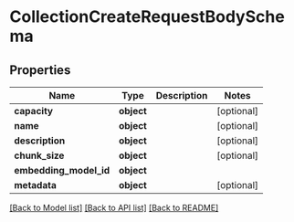 # CollectionCreateRequestBodySchema

## Properties
Name | Type | Description | Notes
------------ | ------------- | ------------- | -------------
**capacity** | **object** |  | [optional] 
**name** | **object** |  | [optional] 
**description** | **object** |  | [optional] 
**chunk_size** | **object** |  | [optional] 
**embedding_model_id** | **object** |  | 
**metadata** | **object** |  | [optional] 

[[Back to Model list]](../README.md#documentation-for-models) [[Back to API list]](../README.md#documentation-for-api-endpoints) [[Back to README]](../README.md)

